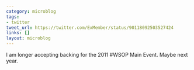 ```yaml
---
category: microblog
tags:
- twitter
tweet_url: https://twitter.com/ExMember/status/90118092503527424
links: []
layout: microblog
---
```

I am longer accepting backing for the 2011 #WSOP Main Event. Maybe next year.
